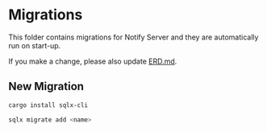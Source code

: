 # Migrations

This folder contains migrations for Notify Server and they are automatically run on start-up.

If you make a change, please also update [ERD.md](./ERD.md).

## New Migration

```bash
cargo install sqlx-cli
```

```bash
sqlx migrate add <name>
```
